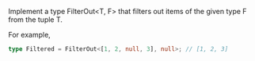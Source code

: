 Implement a type FilterOut<T, F> that filters out items of the given type F from the tuple T.

For example,

```ts
type Filtered = FilterOut<[1, 2, null, 3], null>; // [1, 2, 3]
```
